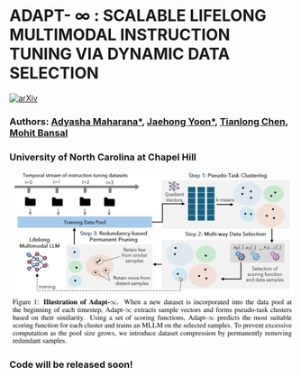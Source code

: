 # ADAPT- $\infty$ : SCALABLE LIFELONG MULTIMODAL INSTRUCTION TUNING VIA DYNAMIC DATA SELECTION
[![arXiv](https://img.shields.io/badge/arXiv-2405.18406-b31b1b.svg)](https://arxiv.org/abs/2405.18406)


### Authors: [Adyasha Maharana*](https://adymaharana.github.io/), [Jaehong Yoon*](https://jaehong31.github.io/), [Tianlong Chen](https://tianlong-chen.github.io/), [Mohit Bansal](https://www.cs.unc.edu/~mbansal/)
### University of North Carolina at Chapel Hill

<div align=center> 
<img src="adapt_inf.png" alt="teaser image" width="800"/>
</div>

### Code will be released soon!

